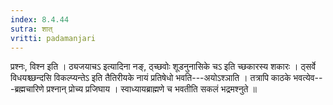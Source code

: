 ```yaml
---
index: 8.4.44
sutra: शात्‌
vritti: padamanjari
---
```


 प्रश्नः, विश्न इति । ठ्यजयाचऽ इत्यादिना नङ्, ठ्च्छवोः शूडनुनासिके चऽ इति च्छकारस्य शकारः । ठ्सर्वे विधयश्च्छन्दसि विकल्प्यन्तेऽ इति तैतिरीयके नायं प्रतिषेधो भवति---अयोऽश्ञाति । तत्रापि काठके भवत्येव---ब्रह्मचारिणे प्रश्नान् प्रोच्य प्रजिघाय । स्वाध्यायब्राह्मणे च भवतीति सकलं भद्रमश्नुते ॥